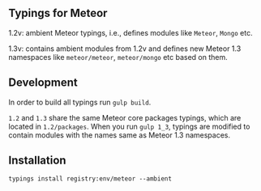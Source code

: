 ## Typings for Meteor

1.2v: ambient Meteor typings, i.e., defines modules like `Meteor`, `Mongo` etc.

1.3v: contains ambient modules from 1.2v and defines new Meteor 1.3 namespaces
like `meteor/meteor`, `meteor/mongo` etc based on them.

## Development

In order to build all typings run `gulp build`.

`1.2` and `1.3` share the same Meteor core packages typings, which are located in `1.2/packages`.
When you run `gulp 1_3`, typings are modified to contain modules with the names same as
Meteor 1.3 namespaces.

## Installation

`typings install registry:env/meteor --ambient`
